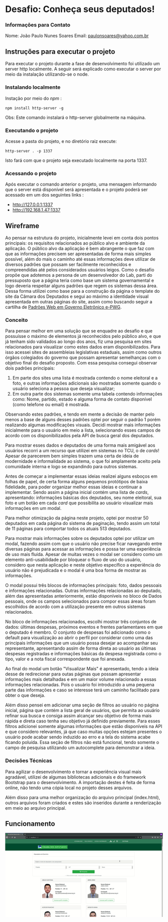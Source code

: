 # **Desafio: Conheça seus deputados!**

### Informações para Contato
Nome: João Paulo Nunes Soares
Email: paulonsoares@yahoo.com.br

## Instruções para executar o projeto

Para executar o projeto durante a fase de desenvolvimento foi utilizado um server http localmente.  A seguir será explicado como executar o server por meio da instalação utilizando-se o node.

### Instalando localmente
Instação por meio do *npm* :

    npm install http-server -g

Obs: Este comando instalará o http-server globalmente na máquina.

### Executando o projeto

Acesse a pasta do projeto, e no diretório raiz execute:

    http-server . -p 1337
    
Isto fará com que o projeto seja executado localmente na porta 1337.

### Acessando o projeto
Após executar o comando anterior o projeto, uma mensagem informando que o server está disponível será apresentada e o projeto poderá ser acessado em um dos seguintes links :

 -  http://127.0.0.1:1337
 - http://192.168.1.47:1337

## Wireframe

Ao pensar na estrutura do projeto, inicialmente levei em conta dois pontos principais: os requisitos relacionados ao público alvo e ambiente da aplicação.
O público alvo da aplicação é bem abrangente o que faz com que as informações precisem ser apresentadas de forma mais simples possível, além do mais o caminho até essas informações deve utilizar de diversos padrões que possam ser facilmente reconhecidos e compreendidas até pelos considerados usuários leigos. 
Como o desafio propõe que adotemos a persona de um desenvolvedor do Lab, parti do pressuposto que a página teria como base um sistema governamental e logo deveria respeitar alguns padrões que regem os sistemas dessa área. Dessa forma utilizei como base para a construção da página o template do site da Câmara dos Deputados e segui ao máximo a identidade visual apresentada em outras páginas do site, assim como buscando seguir a cartilha de [Padrões Web em Governo Eletrônico e-PWG](http://epwg.governoeletronico.gov.br/cartilha-usabilidade#padroes).

### Conceito

Para pensar melhor em uma solução que se enquadre ao desafio e que possuísse o máximo de elementos já reconhecidos pelo público alvo, e que já tenham sido validados ao longo dos anos, fiz uma pesquisa em sites relacionados para visualizar como estes dados eram disponibilizados. Para isso acessei sites de assembleias legislativas estaduais, assim como outros órgãos colegiados do governo que possam apresentar semelhanças com o objetivo final do desafio proposto.
Com essa pesquisa consegui observar dois padrões principais: 

 1. Em parte dos sites uma lista é mostrada contendo o nome eleitoral e a foto, e outras informações adicionais são mostradas somente quando o usuário seleciona a pessoa que deseja visualizar;
 2. Em outra parte dos sistemas somente uma tabela contendo informações como: Nome, partido, estado e alguma forma de contato disponível (como telefone ou email) é mostrada.

Observando estes padrões, e tendo em mente a decisão de manter pelo menos a base de alguns desses padrões optei por seguir o padrão 1 porém realizando algumas modificações visuais. Decidi mostrar mais informações inicialmente para o usuário em meio a lista, selecionando esses campos de acordo com os disponibilizados pela API de busca geral dos deputados.

Para mostrar esses dados e deputados de uma forma mais amigável aos usuários recorri a um recurso que utilizei em sistemas no TCU, o de *cards*! Apesar de parecerem bem simples trazem uma certa de ideia de modernidade e informalidade ao sistema, o que foi amplamente aceito pela comunidade interna e logo se expandindo para outros sistemas.

Antes de começar a implementar essas ideias realizei alguns esboços em folhas de papel, de certa forma alguns pequenos protótipos de baixa fidelidade, para poder organizar melhor essas ideias e continuar a implementar. Sendo assim a página inicial contém uma lista de *cards*, apresentando: informações básicas dos deputados, seu nome eleitoral, sua foto e um botão em cada *card* que possibilita ao usuário visualizar mais informações em um modal.

Para melhor otimização da página neste projeto, optei por mostrar 50 deputados em cada página do sistema de paginação, tendo assim um total de 11 páginas para comportar todos os atuais 513 deputados.

Para mostrar mais informações sobre os deputados optei por utilizar um modal, fazendo assim com que o usuário não precise ficar navegando entre diversas páginas para acessar as informações e possa ter uma experiência de uso mais fluída. Apesar de muitas vezes o modal ser considero como um elemento anti-usabilidade por bloquear o fluxo de uso do usuário, considero que nesta aplicação e neste objetivo específico a experiência do usuário não é prejudicada e o modal é uma boa forma de mostrar as informações.

O modal possui três blocos de informações principais: foto, dados pessoais e informações relacionadas. Outras informações relacionadas ao deputado, além das apresentadas anteriormente, estão disponíveis no bloco de Dados pessoais, onde os campos selecionados para compor essas áreas foram escolhidos de acordo com a utilização presente em outros sistemas relacionados.

No bloco de informações relacionados, escolhi mostrar três conjuntos de dados: últimas despesas, próximos eventos e frentes parlamentares em que o deputado é membro. O conjunto de despesas foi adicionado como o default para visualização ao abrir o perfil por considerar como uma das principais informações que um usuário possa desejar ao acompanhar seu representante, apresentando assim de forma direta ao usuário as últimas despesas registradas e informações básicas da despesa registrada como o tipo, valor e a nota fiscal correspondente que foi anexada. 

Ao final do modal um botão "Visualizar Mais" é apresentado, tendo a ideia desse de redirecionar para outas páginas que possam apresentar informações mais detalhadas e em um maior volume relacionado a essas informações relacionadas. Pois o usuário foi introduzido a uma pequena parte das informações e caso se interesse terá um caminho facilitado para obter o que deseja.

Além disso pensei em adicionar uma seção de filtros ao usuário no página inicial, página que contém a lista geral de usuários, que permita ao usuário refinar sua busca e consiga assim alcançar seu objetivo de forma mais rápida e direta caso tenha seu objetivo já definido previamente. Para esses filtros adicionei somente algumas informações que estão disponíveis na API e que considero relevantes, já que caso muitas opções estejam presentes o usuário pode acabar sendo induzido ao erro e a tela do sistema acabe ficando poluída. Essa seção de filtros não está funcional, tendo somente o campo de pesquisa utilizando um autocomplete para demonstrar a ideia.

### Decisões Técnicas

Para agilizar o desenvolvimento e tornar a experiência visual mais agradável, utilizei de algumas bibliotecas adicionais e do framework Bootstrap para o desenvolvimento. A importação destes é feita de forma online, não tendo uma cópia local no projeto desses arquivos.

Além disso para uma melhor organização do arquivo principal (index.html), outros arquivos foram criados e estes são inseridos durante a renderização em meio ao arquivo principal.

## Funcionamento

![](outros/funcionalidades.gif)
